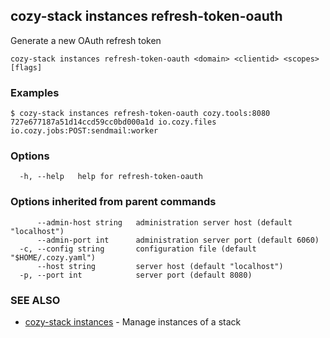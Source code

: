 ## cozy-stack instances refresh-token-oauth

Generate a new OAuth refresh token

```
cozy-stack instances refresh-token-oauth <domain> <clientid> <scopes> [flags]
```

### Examples

```
$ cozy-stack instances refresh-token-oauth cozy.tools:8080 727e677187a51d14ccd59cc0bd000a1d io.cozy.files io.cozy.jobs:POST:sendmail:worker
```

### Options

```
  -h, --help   help for refresh-token-oauth
```

### Options inherited from parent commands

```
      --admin-host string   administration server host (default "localhost")
      --admin-port int      administration server port (default 6060)
  -c, --config string       configuration file (default "$HOME/.cozy.yaml")
      --host string         server host (default "localhost")
  -p, --port int            server port (default 8080)
```

### SEE ALSO

* [cozy-stack instances](cozy-stack_instances.md)	 - Manage instances of a stack

